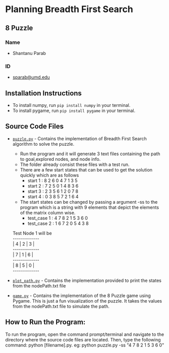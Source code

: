 # Planning Breadth First Search

## 8 Puzzle

### Name
- Shantanu Parab

### ID
- sparab@umd.edu

## Installation Instructions
- To install numpy, run `pip install numpy` in your terminal.
- To install pygame, run `pip install pygame` in your terminal.

## Source Code Files
- [`puzzle.py`](puzzle.py) - Contains the implementation of Breadth First Search algorithm to solve the puzzle.
  + Run the program and it will generate 3 text files containing the path to goal,explored nodes, and node info.
  + The folder already consist these files with a test run.
  + There are a few start states that can be used to get the solution quickly which are as follows
    * start 1 : 8 2 6 0 4 7 1 3 5
    * start 2 : 7 2 5 0 1 4 8 3 6 
    * start 3 : 2 3 5 6 1 2 0 7 8
    * start 4 : 0 3 8 5 7 2 1 6 4 
  + The start states can be changed by passing a argument -ss to the program which is a string with 9 elements that depict the elements of the matrix column wise.
    * test_case 1 : 4 7 8 2 1 5 3 6 0
    * test_case 2 : 1 6 7 2 0 5 4 3 8
  
  Test Node 1 will be  
       -------------  
        | 4 | 2 | 3 |   
        -------------  
        | 7 | 1 | 6 |   
        -------------  
        | 8 | 5 | 0 |     
        -------------  
- [`plot_path.py`](plot_path.py) - Contains the implementation provided to print the states from the nodePath.txt file

- [`game.py`](game.py) - Contains the implementation of the 8 Puzzle game using Pygame. 
  This is just a fun visualization of the puzzle. It takes the values from the nodePath.txt file to simulate the path.



## How to Run the Program:
To run the program, open the command prompt/terminal and navigate to the directory where the source code files are located. Then, type the following command: python [filename].py.
eg: python puzzle.py -ss "4 7 8 2 1 5 3 6 0"




